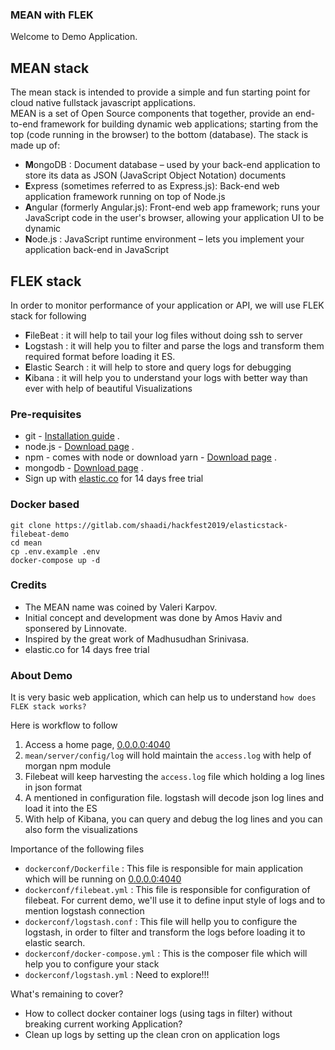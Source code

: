 ### MEAN with FLEK

Welcome to Demo Application.

## MEAN stack

The mean stack is intended to provide a simple and fun starting point for cloud native fullstack javascript applications.   
MEAN is a set of Open Source components that together, provide an end-to-end framework for building dynamic web applications; starting from the top (code running in the browser) to the bottom (database). The stack is made up of:

- **M**ongoDB : Document database – used by your back-end application to store its data as JSON (JavaScript Object Notation) documents
- **E**xpress (sometimes referred to as Express.js): Back-end web application framework running on top of Node.js
- **A**ngular (formerly Angular.js): Front-end web app framework; runs your JavaScript code in the user's browser, allowing your application UI to be dynamic
- **N**ode.js : JavaScript runtime environment – lets you implement your application back-end in JavaScript

## FLEK stack

In order to monitor performance of your application or API, we will use FLEK stack for following

- **F**ileBeat : it will help to tail your log files without doing ssh to server
- **L**ogstash : it will help you to filter and parse the logs and transform them required format before loading it ES.
- **E**lastic Search : it will help to store and query logs for debugging
- **K**ibana : it will help you to understand your logs with better way than ever with help of beautiful Visualizations 

### Pre-requisites
* git - [Installation guide](https://www.linode.com/docs/development/version-control/how-to-install-git-on-linux-mac-and-windows/) .  
* node.js - [Download page](https://nodejs.org/en/download/) .  
* npm - comes with node or download yarn - [Download page](https://yarnpkg.com/lang/en/docs/install) .  
* mongodb - [Download page](https://www.mongodb.com/download-center/community) .  
* Sign up with [elastic.co](https://www.elastic.co/cloud/) for 14 days free trial 

### Docker based 
``` 
git clone https://gitlab.com/shaadi/hackfest2019/elasticstack-filebeat-demo
cd mean
cp .env.example .env
docker-compose up -d
```

### Credits 
- The MEAN name was coined by Valeri Karpov.
- Initial concept and development was done by Amos Haviv and sponsered by Linnovate.
- Inspired by the great work of Madhusudhan Srinivasa.
- elastic.co for 14 days free trial

### About Demo

It is very basic web application, which can help us to understand `how does FLEK stack works?`

Here is workflow to follow

1. Access a home page, [0.0.0.0:4040](http://localhost:4040/)
2. `mean/server/config/log` will hold maintain the `access.log` with help of morgan npm module
3. Filebeat will keep harvesting the `access.log` file which holding a log lines in json format
4. A mentioned in configuration file. logstash will decode json log lines and load it into the ES
5. With help of Kibana, you can query and debug the log lines and you can also form the visualizations

Importance of the following files

- `dockerconf/Dockerfile` : This file is responsible for main application which will be running on [0.0.0.0:4040](http://localhost:4040/)
- `dockerconf/filebeat.yml` : This file is responsible for configuration of filebeat. For current demo, we'll use it to define input style of logs and to mention logstash connection
- `dockerconf/logstash.conf` :  This file will hellp you to configure the logstash, in order to filter and transform the logs before loading it to elastic search.
- `dockerconf/docker-compose.yml` :  This is the composer file which will help you to configure your stack
- `dockerconf/logstash.yml` : Need to explore!!!

What's remaining to cover?

- How to collect docker container logs (using tags in filter) without breaking current working Application?
- Clean up logs by setting up the clean cron on application logs 


